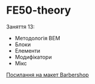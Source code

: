 # FE50-theory

Заняття 13:

- Методологія BEM
- Блоки
- Елементи
- Модифікатори
- Мікс

[Посилання на макет Barbershop](https://www.figma.com/file/Q30fUPk88NasVE5g3XNDxr/Barbershop_v1?node-id=1%3A2)

